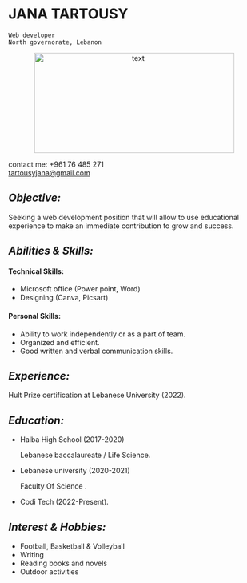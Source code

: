 #  **__JANA TARTOUSY__**
```
Web developer  
North governorate, Lebanon 
```
<div align="center">
<img alt="text" src="https://globaliasoft.com/wp-content/uploads/2022/02/Globaliasoft-Way-to-Become-a-Web-Developer.jpg" width="400" height="200"><br>
</div>

 contact me: +961 76 485 271  
 tartousyjana@gmail.com


## *__Objective:__* 
Seeking a web development position that will allow to use educational experience to make an immediate contribution to grow and success. 
## *__Abilities & Skills:__*
#### Technical Skills: 
* Microsoft office (Power point, Word)
* Designing (Canva, Picsart)

 #### Personal Skills:
* Ability to work independently or as a part of team.
* Organized and efficient.
* Good written and verbal communication skills.
## *__Experience:__*
 Hult Prize certification at Lebanese University (2022).

## *__Education:__*
* Halba High School (2017-2020)
   
  Lebanese baccalaureate / Life Science.
* Lebanese university (2020-2021)

   Faculty Of Science .
* Codi Tech (2022-Present).
## *__Interest & Hobbies:__*
* Football, Basketball & Volleyball
* Writing
* Reading books and novels
* Outdoor activities


